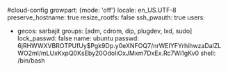 #cloud-config
growpart: {mode: 'off'}
locale: en_US.UTF-8
preserve_hostname: true
resize_rootfs: false
ssh_pwauth: true
users:
- gecos: sarbajit
  groups: [adm, cdrom, dip, plugdev, lxd, sudo]
  lock_passwd: false
  name: ubuntu
  passwd: $6$jRHWWXVBROTPUfUy$Pgk9Dp.y0eXNFOQ7/nrWEIYFYrhihwzaDalZLWO2ml/mLUxKxpQ0KsEby20OdoIiOxJMxm7DxEx.Rc7Wi1gKv0
  shell: /bin/bash
                                                                                                                                                                                                                                                                                                                                                                                                                                                                                                                                                                                                                                                                                                                                                                                                                                                                                                                                                                                                   